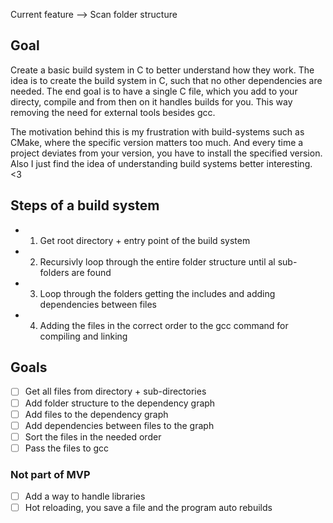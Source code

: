 Current feature --> Scan folder structure


## Goal 
Create a basic build system in C to better understand how they work.
The idea is to create the build system in C, such that no other dependencies are needed.
The end goal is to have a single C file, which you add to your directy, compile and from then on it handles builds for you.
This way removing the need for external tools besides gcc.

The motivation behind this is my frustration with build-systems such as CMake, where the specific version matters too much.
And every time a project deviates from your version, you have to install the specified version.
Also I just find the idea of understanding build systems better interesting. <3

## Steps of a build system
- 1. Get root directory + entry point of the build system 
- 2. Recursivly loop through the entire folder structure until al sub-folders are found
- 3. Loop through the folders getting the includes and adding dependencies between files
- 4. Adding the files in the correct order to the gcc command for compiling and linking


## Goals
- [ ] Get all files from directory + sub-directories
- [ ] Add folder structure to the dependency graph
- [ ] Add files to the dependency graph
- [ ] Add dependencies between files to the graph
- [ ] Sort the files in the needed order 
- [ ] Pass the files to gcc

### Not part of MVP
- [ ] Add a way to handle libraries
- [ ] Hot reloading, you save a file and the program auto rebuilds

